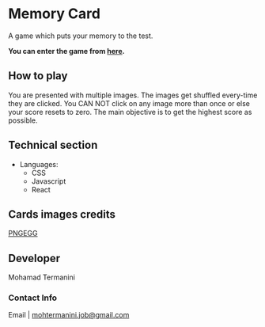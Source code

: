 # Memory Card
A game which puts your memory to the test.

**You can enter the game from [here](http://mohtermanini.github.io/Memory-Card).**

## How to play
You are presented with multiple images. The images get shuffled every-time they are clicked. You CAN NOT click on any image more than once or else your score resets to zero. The main objective is to get the highest score as possible.

## Technical section
* Languages:
    * CSS
    * Javascript
    * React

## Cards images credits
[PNGEGG](https://www.pngegg.com)

## Developer
Mohamad Termanini

### Contact Info
Email | mohtermanini.job@gmail.com